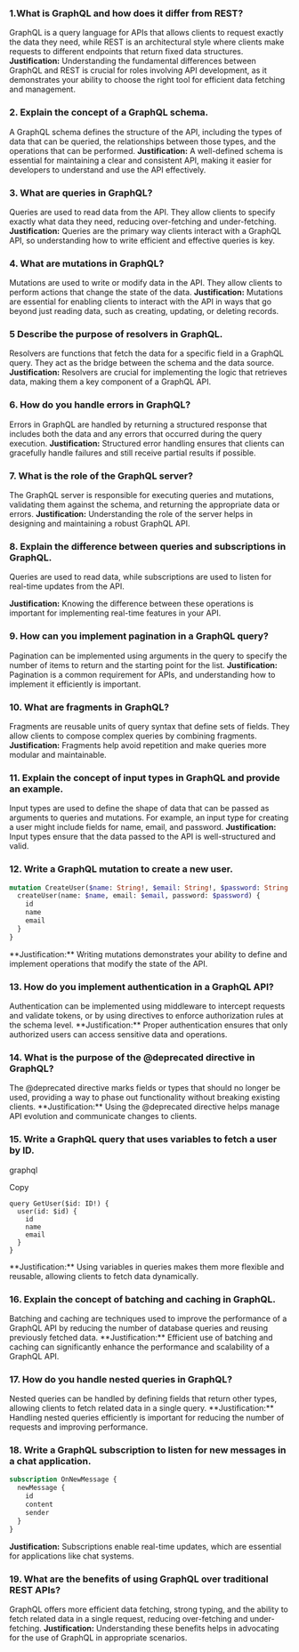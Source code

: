 ### 1.**What is GraphQL and how does it differ from REST?**

 GraphQL is a query language for APIs that allows clients to request exactly the data they need, while REST is an architectural style where clients make requests to different endpoints that return fixed data structures. 
**Justification:** Understanding the fundamental differences between GraphQL and REST is crucial for roles involving API development, as it demonstrates your ability to choose the right tool for efficient data fetching and management.

### 2. **Explain the concept of a GraphQL schema.**

 A GraphQL schema defines the structure of the API, including the types of data that can be queried, the relationships between those types, and the operations that can be performed. 
**Justification:** A well-defined schema is essential for maintaining a clear and consistent API, making it easier for developers to understand and use the API effectively.

### 3. **What are queries in GraphQL?**

 Queries are used to read data from the API. They allow clients to specify exactly what data they need, reducing over-fetching and under-fetching. 
**Justification:** Queries are the primary way clients interact with a GraphQL API, so understanding how to write efficient and effective queries is key.
### 4. **What are mutations in GraphQL?**

 Mutations are used to write or modify data in the API. They allow clients to perform actions that change the state of the data. 
**Justification:** Mutations are essential for enabling clients to interact with the API in ways that go beyond just reading data, such as creating, updating, or deleting records.
### 5 **Describe the purpose of resolvers in GraphQL.**

 Resolvers are functions that fetch the data for a specific field in a GraphQL query. They act as the bridge between the schema and the data source. **Justification:** Resolvers are crucial for implementing the logic that retrieves data, making them a key component of a GraphQL API.
### 6. **How do you handle errors in GraphQL?**

 Errors in GraphQL are handled by returning a structured response that includes both the data and any errors that occurred during the query execution. **Justification:** Structured error handling ensures that clients can gracefully handle failures and still receive partial results if possible.
### 7. **What is the role of the GraphQL server?**

 The GraphQL server is responsible for executing queries and mutations, validating them against the schema, and returning the appropriate data or errors. **Justification:** Understanding the role of the server helps in designing and maintaining a robust GraphQL API.
### 8. **Explain the difference between queries and subscriptions in GraphQL.**

Queries are used to read data, while subscriptions are used to listen for real-time updates from the API.

**Justification:** Knowing the difference between these operations is important for implementing real-time features in your API.
### 9. **How can you implement pagination in a GraphQL query?**

Pagination can be implemented using arguments in the query to specify the number of items to return and the starting point for the list. **Justification:** Pagination is a common requirement for APIs, and understanding how to implement it efficiently is important.
### 10. **What are fragments in GraphQL?**

 Fragments are reusable units of query syntax that define sets of fields. They allow clients to compose complex queries by combining fragments. **Justification:** Fragments help avoid repetition and make queries more modular and maintainable.
### 11. **Explain the concept of input types in GraphQL and provide an example.**

 Input types are used to define the shape of data that can be passed as arguments to queries and mutations. For example, an input type for creating a user might include fields for name, email, and password. **Justification:** Input types ensure that the data passed to the API is well-structured and valid.
### 12. **Write a GraphQL mutation to create a new user.**

``` graphql
mutation CreateUser($name: String!, $email: String!, $password: String!) {
  createUser(name: $name, email: $email, password: $password) {
    id
    name
    email
  }
}
```
\*\*Justification\:\*\* Writing mutations demonstrates your ability to define and implement operations that modify the state of the API.

### 13. **How do you implement authentication in a GraphQL API?**

 Authentication can be implemented using middleware to intercept requests and validate tokens, or by using directives to enforce authorization rules at the schema level. 
\*\*Justification\:\*\* Proper authentication ensures that only authorized users can access sensitive data and operations.

### 14. **What is the purpose of the @deprecated directive in GraphQL?**

 The @deprecated directive marks fields or types that should no longer be used, providing a way to phase out functionality without breaking existing clients. 
\*\*Justification\:\*\* Using the @deprecated directive helps manage API evolution and communicate changes to clients.

### 15. **Write a GraphQL query that uses variables to fetch a user by ID.**



graphql

Copy

```
query GetUser($id: ID!) {
  user(id: $id) {
    id
    name
    email
  }
}
```


\*\*Justification\:\*\* Using variables in queries makes them more flexible and reusable, allowing clients to fetch data dynamically.

### 16. **Explain the concept of batching and caching in GraphQL.**

 Batching and caching are techniques used to improve the performance of a GraphQL API by reducing the number of database queries and reusing previously fetched data. 
\*\*Justification\:\*\* Efficient use of batching and caching can significantly enhance the performance and scalability of a GraphQL API.

### 17. **How do you handle nested queries in GraphQL?**

 Nested queries can be handled by defining fields that return other types, allowing clients to fetch related data in a single query. 
\*\*Justification\:\*\* Handling nested queries efficiently is important for reducing the number of requests and improving performance.

### 18. **Write a GraphQL subscription to listen for new messages in a chat application.**


``` graphql
subscription OnNewMessage {
  newMessage {
    id
    content
    sender
  }
}
```

**Justification:** Subscriptions enable real-time updates, which are essential for applications like chat systems.

### 19. **What are the benefits of using GraphQL over traditional REST APIs?**

 GraphQL offers more efficient data fetching, strong typing, and the ability to fetch related data in a single request, reducing over-fetching and under-fetching. **Justification:** Understanding these benefits helps in advocating for the use of GraphQL in appropriate scenarios.
